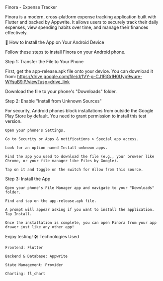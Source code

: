 Finora - Expense Tracker

Finora is a modern, cross-platform expense tracking application built with Flutter and backed by Appwrite. It allows users to securely track their daily expenses, view spending habits over time, and manage their finances effectively.

📲 How to Install the App on Your Android Device

Follow these steps to install Finora on your Android phone.


Step 1: Transfer the File to Your Phone

First, get the app-release.apk file onto your device. You can download it from: https://drive.google.com/file/d/1VY-g-CJ1RiGrIH0Uyp9wure-WYsuB9iP/view?usp=drive_link

Download the file to your phone's "Downloads" folder.


Step 2: Enable "Install from Unknown Sources"

For security, Android phones block installations from outside the Google Play Store by default. You need to grant permission to install this test version.

    Open your phone's Settings.

    Go to Security or Apps & notifications > Special app access.

    Look for an option named Install unknown apps.

    Find the app you used to download the file (e.g., your browser like Chrome, or your file manager like Files by Google).

    Tap on it and toggle on the switch for Allow from this source.

Step 3: Install the App

    Open your phone's File Manager app and navigate to your "Downloads" folder.

    Find and tap on the app-release.apk file.

    A prompt will appear asking if you want to install the application. Tap Install.

    Once the installation is complete, you can open Finora from your app drawer just like any other app!

Enjoy testing!
🛠️ Technologies Used

    Frontend: Flutter

    Backend & Database: Appwrite

    State Management: Provider

    Charting: fl_chart
